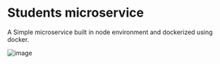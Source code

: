 # Students microservice

A Simple microservice built in node environment and dockerized using docker.

![image](https://user-images.githubusercontent.com/56472120/134286091-67e0de59-c790-4646-9e5a-76533b9c249d.png)
